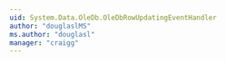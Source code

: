 ```yaml
---
uid: System.Data.OleDb.OleDbRowUpdatingEventHandler
author: "douglaslMS"
ms.author: "douglasl"
manager: "craigg"
---
```

